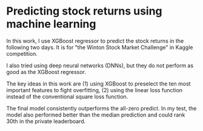# Predicting stock returns using machine learning

In this work, I use XGBoost regressor to predict the stock returns in the following two days. It is for "the Winton Stock Market Challenge" in Kaggle competition.

I also tried using deep neural networks (DNNs), but they do not perform as good as the XGBoost regressor.

The key ideas in this work are
(1) using XGBoost to preselect the ten most important features to fight overfitting,
(2) using the linear loss function instead of the conventional square loss function.

The final model consistently outperforms the all-zero predict. In my test, the model also performed better than the median prediction and could rank 30th in the private leaderboard.
